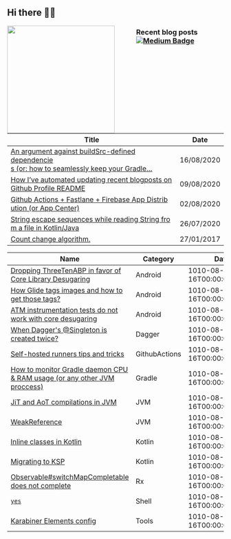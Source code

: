 ## Hi there 👋🏼

<a href="https://giphy.com/stickers/GDevs-android-developer-summit-Y4bzv6DYbYzy8jDnoW"><img style="margin-right:50px" align="left" height="250" src=https://media.giphy.com/media/Y4bzv6DYbYzy8jDnoW/giphy.gif></a>

### Recent blog posts [![Medium Badge](https://img.shields.io/badge/-Medium-000?style=flat-square&logo=Medium&logoColor=white&&link=https://medium.com/@wzieba)](https://medium.com/@wzieba) 
<!-- blog starts -->
| Title | Date |
| ----- | ---- |
| [An argument against buildSrc-defined dependencie<br>s (or: how to seamlessly keep your Gradle…](https://medium.com/@wzieba/an-argument-against-buildsrc-defined-dependencies-or-how-to-seamlessly-keep-your-gradle-8e0bfd7ee8e3?source=rss-117db94a0177------2) | 16/08/2020 |
| [How I’ve automated updating recent blogposts on <br>Github Profile README](https://medium.com/@wzieba/how-ive-automated-updating-recent-blogposts-on-github-profile-readme-ba1ef9d53535?source=rss-117db94a0177------2) | 09/08/2020 |
| [Github Actions + Fastlane + Firebase App Distrib<br>ution (or App Center)](https://medium.com/@wzieba/github-actions-fastlane-firebase-app-distribution-or-app-center-4fadbdff63f9?source=rss-117db94a0177------2) | 02/08/2020 |
| [String escape sequences while reading String fro<br>m a file in Kotlin/Java](https://medium.com/@wzieba/string-escape-sequences-while-reading-string-from-a-file-in-kotlin-java-77b4249e5330?source=rss-117db94a0177------2) | 26/07/2020 |
| [Count change algorithm.](https://medium.com/@wzieba/count-change-algorithm-df8864f68e76?source=rss-117db94a0177------2) | 27/01/2017 |
<!-- blog ends -->
| Name | Category | Date |
| ---- | -------- | ---- |
| [Dropping ThreeTenABP in favor of Core Library Desugaring](https://github.com/wzieba/til/blob/master/Android/dropping-threetenabp.md) | Android | 1010-08-16T00:00:00+00:00 |
| [How Glide tags images and how to get those tags?](https://github.com/wzieba/til/blob/master/Android/how-glide-tags-images.md) | Android | 1010-08-16T00:00:00+00:00 |
| [ATM instrumentation tests do not work with core desugaring](https://github.com/wzieba/til/blob/master/Android/instrumentation-tests-dont-work-with-desugaring.md) | Android | 1010-08-16T00:00:00+00:00 |
| [When Dagger's @Singleton is created twice?](https://github.com/wzieba/til/blob/master/Dagger/when-daggers-singleton-is-created-twice.md) | Dagger | 1010-08-16T00:00:00+00:00 |
| [Self-hosted runners tips and tricks](https://github.com/wzieba/til/blob/master/GithubActions/self-hosted-runner-tips.md) | GithubActions | 1010-08-16T00:00:00+00:00 |
| [How to monitor Gradle daemon CPU & RAM usage (or any other JVM proccess)](https://github.com/wzieba/til/blob/master/Gradle/how-to-monitor-gradle-daemon-memory-cpu-usage.md) | Gradle | 1010-08-16T00:00:00+00:00 |
| [JiT and AoT compilations in JVM](https://github.com/wzieba/til/blob/master/JVM/jit_aot_compilations.md) | JVM | 1010-08-16T00:00:00+00:00 |
| [WeakReference](https://github.com/wzieba/til/blob/master/JVM/weakreference.md) | JVM | 1010-08-16T00:00:00+00:00 |
| [Inline classes in Kotlin](https://github.com/wzieba/til/blob/master/Kotlin/kotlin-inline-classes.md) | Kotlin | 1010-08-16T00:00:00+00:00 |
| [Migrating to KSP](https://github.com/wzieba/til/blob/master/Kotlin/ksp-migration.md) | Kotlin | 1010-08-16T00:00:00+00:00 |
| [Observable#switchMapCompletable does not complete](https://github.com/wzieba/til/blob/master/Rx/switch-map-completable-does-not-complete.md) | Rx | 1010-08-16T00:00:00+00:00 |
| [`yes`](https://github.com/wzieba/til/blob/master/Shell/yes.md) | Shell | 1010-08-16T00:00:00+00:00 |
| [Karabiner Elements config](https://github.com/wzieba/til/blob/master/Tools/karabiner-elements-config.md) | Tools | 1010-08-16T00:00:00+00:00 |
